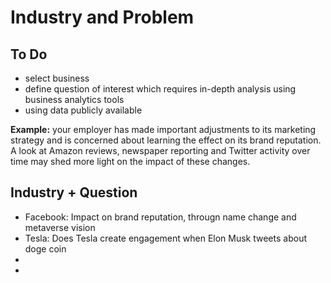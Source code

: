 # Industry and Problem

## To Do

- select business
- define question of interest which requires in-depth analysis using business analytics tools
- using data publicly available

**Example:** your employer has made important adjustments to its marketing strategy and is concerned about learning the effect on its brand reputation. A look at Amazon reviews, newspaper reporting and Twitter activity over time may shed more light on the impact of these changes.

## Industry + Question

- Facebook: Impact on brand reputation, througn name change and metaverse vision
- Tesla: Does Tesla create engagement when Elon Musk tweets about doge coin
- 
- 
